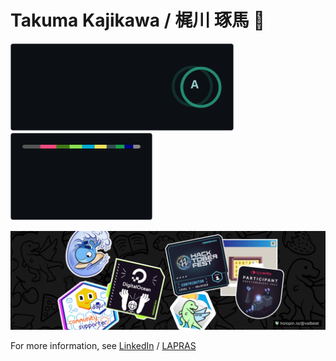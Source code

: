 # Takuma Kajikawa / 梶川 琢馬 🦄 

<img alt="stats" height="140px" src="./images/github-readme-stats/api.svg?raw=true" /><img alt="top langs" height="140px" src="./images/github-readme-stats/top-langs.svg?raw=true" />

<a href="https://holopin.io/@valbeat"><img width="580px" alt="holopin profile" src="./images/holopin/badges.png?raw=true" /></a>  

For more information, see [LinkedIn](https://www.linkedin.com/in/takuma-kajikawa-bb2b4986) / [LAPRAS](https://lapras.com/public/GWMZACW)
